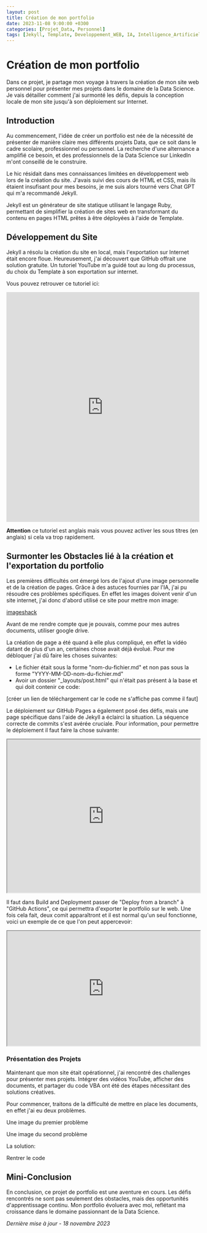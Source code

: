 ```yaml
---
layout: post
title: Création de mon portfolio
date: 2023-11-08 9:00:00 +0300
categories: [Projet_Data, Personnel]
tags: [Jekyll, Template, Developpement_WEB, IA, Intelligence_Artificielle, HTML, Git, Github, Github_Desktop, Terminal]
---
```


# Création de mon portfolio

Dans ce projet, je partage mon voyage à travers la création de mon site web personnel pour présenter mes projets dans le domaine de la Data Science. Je vais détailler comment j'ai surmonté les défis, depuis la conception locale de mon site jusqu'à son déploiement sur Internet.

## Introduction

Au commencement, l'idée de créer un portfolio est née de la nécessité de présenter de manière claire mes différents projets Data, que ce soit dans le cadre scolaire, professionnel ou personnel. La recherche d'une alternance a amplifié ce besoin, et des professionnels de la Data Science sur LinkedIn m'ont conseillé de le construire.

Le hic résidait dans mes connaissances limitées en développement web lors de la création du site. J'avais suivi des cours de HTML et CSS, mais ils étaient insufisant pour mes besoins, je me suis alors tourné vers Chat GPT qui m'a recommandé Jekyll.

Jekyll est un générateur de site statique utilisant le langage Ruby, permettant de simplifier la création de sites web en transformant du contenu en pages HTML prêtes à être déployées à l'aide de Template.

## Développement du Site

Jekyll a résolu la création du site en local, mais l'exportation sur Internet était encore floue. Heureusement, j'ai découvert que GitHub offrait une solution gratuite. Un tutoriel YouTube m'a guidé tout au long du processus, du choix du Template à son exportation sur internet.

Vous pouvez retrouver ce tutoriel ici:

<iframe width="100%" height="600px" src="https://www.youtube.com/embed/F8iOU1ci19Q" frameborder="0" allowfullscreen></iframe>

**Attention** ce tutoriel est anglais mais vous pouvez activer les sous titres (en anglais) si cela va trop rapidement.

## Surmonter les Obstacles lié à la création et l'exportation du portfolio

Les premières difficultés ont émergé lors de l'ajout d'une image personnelle et de la création de pages. Grâce à des astuces fournies par l'IA, j'ai pu résoudre ces problèmes spécifiques. En effet les images doivent venir d'un site internet, j'ai donc d'abord utilisé ce site pour mettre mon image:

[imageshack](https://imageshack.com/)

Avant de me rendre compte que je pouvais, comme pour mes autres documents, utiliser google drive.

La création de page a été quand à elle plus compliqué, en effet la vidéo datant de plus d'un an, certaines chose avait déjà évolué. Pour me débloquer j'ai dû faire les choses suivantes:

* Le fichier était sous la forme "nom-du-fichier.md" et non pas sous la forme "YYYY-MM-DD-nom-du-fichier.md"
* Avoir un dossier "_layouts/post.html" qui n'était pas présent à la base et qui doit contenir ce code:

[créer un lien de téléchargement car le code ne s'affiche pas comme il faut]

Le déploiement sur GitHub Pages a également posé des défis, mais une page spécifique dans l'aide de Jekyll a éclairci la situation. La séquence correcte de commits s'est avérée cruciale. Pour information, pour permettre le déploiement il faut faire la chose suivante:

<iframe src="https://drive.google.com/file/d/14Q04-DRWOEhIj6WvRPNXJzUjsWLGQly-/preview" width="100%" height="400px"></iframe>

Il faut dans Build and Deployment passer de "Deploy from a branch" à "GitHub Actions", ce qui permettra d'exporter le portfolio sur le web. Une fois cela fait, deux comit apparaîtront et il est normal qu'un seul fonctionne, voici un exemple de ce que l'on peut appercevoir:

<iframe src="https://drive.google.com/file/d/1vsQkXHobpI7t3qgP-T-ciR9NK7w4Z2VS/preview" width="100%" height="300px"></iframe>

### Présentation des Projets

Maintenant que mon site était opérationnel, j'ai rencontré des challenges pour présenter mes projets. Intégrer des vidéos YouTube, afficher des documents, et partager du code VBA ont été des étapes nécessitant des solutions créatives.

Pour commencer, traitons de la difficulté de mettre en place les documents, en effet j'ai eu deux problèmes.

Une image du premier problème

Une image du second problème

La solution:

Rentrer le code



## Mini-Conclusion

En conclusion, ce projet de portfolio est une aventure en cours. Les défis rencontrés ne sont pas seulement des obstacles, mais des opportunités d'apprentissage continu. Mon portfolio évoluera avec moi, reflétant ma croissance dans le domaine passionnant de la Data Science.

*Dernière mise à jour - 18 novembre 2023*
